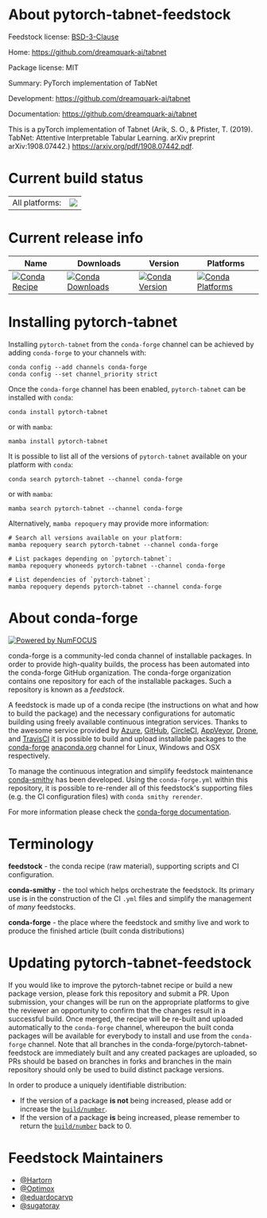 About pytorch-tabnet-feedstock
==============================

Feedstock license: [BSD-3-Clause](https://github.com/conda-forge/pytorch-tabnet-feedstock/blob/main/LICENSE.txt)

Home: https://github.com/dreamquark-ai/tabnet

Package license: MIT

Summary: PyTorch implementation of TabNet

Development: https://github.com/dreamquark-ai/tabnet

Documentation: https://github.com/dreamquark-ai/tabnet

This is a pyTorch implementation of Tabnet (Arik, S. O., & Pfister, T. (2019).
TabNet: Attentive Interpretable Tabular Learning. arXiv preprint arXiv:1908.07442.)
https://arxiv.org/pdf/1908.07442.pdf.


Current build status
====================


<table><tr><td>All platforms:</td>
    <td>
      <a href="https://dev.azure.com/conda-forge/feedstock-builds/_build/latest?definitionId=14825&branchName=main">
        <img src="https://dev.azure.com/conda-forge/feedstock-builds/_apis/build/status/pytorch-tabnet-feedstock?branchName=main">
      </a>
    </td>
  </tr>
</table>

Current release info
====================

| Name | Downloads | Version | Platforms |
| --- | --- | --- | --- |
| [![Conda Recipe](https://img.shields.io/badge/recipe-pytorch--tabnet-green.svg)](https://anaconda.org/conda-forge/pytorch-tabnet) | [![Conda Downloads](https://img.shields.io/conda/dn/conda-forge/pytorch-tabnet.svg)](https://anaconda.org/conda-forge/pytorch-tabnet) | [![Conda Version](https://img.shields.io/conda/vn/conda-forge/pytorch-tabnet.svg)](https://anaconda.org/conda-forge/pytorch-tabnet) | [![Conda Platforms](https://img.shields.io/conda/pn/conda-forge/pytorch-tabnet.svg)](https://anaconda.org/conda-forge/pytorch-tabnet) |

Installing pytorch-tabnet
=========================

Installing `pytorch-tabnet` from the `conda-forge` channel can be achieved by adding `conda-forge` to your channels with:

```
conda config --add channels conda-forge
conda config --set channel_priority strict
```

Once the `conda-forge` channel has been enabled, `pytorch-tabnet` can be installed with `conda`:

```
conda install pytorch-tabnet
```

or with `mamba`:

```
mamba install pytorch-tabnet
```

It is possible to list all of the versions of `pytorch-tabnet` available on your platform with `conda`:

```
conda search pytorch-tabnet --channel conda-forge
```

or with `mamba`:

```
mamba search pytorch-tabnet --channel conda-forge
```

Alternatively, `mamba repoquery` may provide more information:

```
# Search all versions available on your platform:
mamba repoquery search pytorch-tabnet --channel conda-forge

# List packages depending on `pytorch-tabnet`:
mamba repoquery whoneeds pytorch-tabnet --channel conda-forge

# List dependencies of `pytorch-tabnet`:
mamba repoquery depends pytorch-tabnet --channel conda-forge
```


About conda-forge
=================

[![Powered by
NumFOCUS](https://img.shields.io/badge/powered%20by-NumFOCUS-orange.svg?style=flat&colorA=E1523D&colorB=007D8A)](https://numfocus.org)

conda-forge is a community-led conda channel of installable packages.
In order to provide high-quality builds, the process has been automated into the
conda-forge GitHub organization. The conda-forge organization contains one repository
for each of the installable packages. Such a repository is known as a *feedstock*.

A feedstock is made up of a conda recipe (the instructions on what and how to build
the package) and the necessary configurations for automatic building using freely
available continuous integration services. Thanks to the awesome service provided by
[Azure](https://azure.microsoft.com/en-us/services/devops/), [GitHub](https://github.com/),
[CircleCI](https://circleci.com/), [AppVeyor](https://www.appveyor.com/),
[Drone](https://cloud.drone.io/welcome), and [TravisCI](https://travis-ci.com/)
it is possible to build and upload installable packages to the
[conda-forge](https://anaconda.org/conda-forge) [anaconda.org](https://anaconda.org/)
channel for Linux, Windows and OSX respectively.

To manage the continuous integration and simplify feedstock maintenance
[conda-smithy](https://github.com/conda-forge/conda-smithy) has been developed.
Using the ``conda-forge.yml`` within this repository, it is possible to re-render all of
this feedstock's supporting files (e.g. the CI configuration files) with ``conda smithy rerender``.

For more information please check the [conda-forge documentation](https://conda-forge.org/docs/).

Terminology
===========

**feedstock** - the conda recipe (raw material), supporting scripts and CI configuration.

**conda-smithy** - the tool which helps orchestrate the feedstock.
                   Its primary use is in the construction of the CI ``.yml`` files
                   and simplify the management of *many* feedstocks.

**conda-forge** - the place where the feedstock and smithy live and work to
                  produce the finished article (built conda distributions)


Updating pytorch-tabnet-feedstock
=================================

If you would like to improve the pytorch-tabnet recipe or build a new
package version, please fork this repository and submit a PR. Upon submission,
your changes will be run on the appropriate platforms to give the reviewer an
opportunity to confirm that the changes result in a successful build. Once
merged, the recipe will be re-built and uploaded automatically to the
`conda-forge` channel, whereupon the built conda packages will be available for
everybody to install and use from the `conda-forge` channel.
Note that all branches in the conda-forge/pytorch-tabnet-feedstock are
immediately built and any created packages are uploaded, so PRs should be based
on branches in forks and branches in the main repository should only be used to
build distinct package versions.

In order to produce a uniquely identifiable distribution:
 * If the version of a package **is not** being increased, please add or increase
   the [``build/number``](https://docs.conda.io/projects/conda-build/en/latest/resources/define-metadata.html#build-number-and-string).
 * If the version of a package **is** being increased, please remember to return
   the [``build/number``](https://docs.conda.io/projects/conda-build/en/latest/resources/define-metadata.html#build-number-and-string)
   back to 0.

Feedstock Maintainers
=====================

* [@Hartorn](https://github.com/Hartorn/)
* [@Optimox](https://github.com/Optimox/)
* [@eduardocarvp](https://github.com/eduardocarvp/)
* [@sugatoray](https://github.com/sugatoray/)

